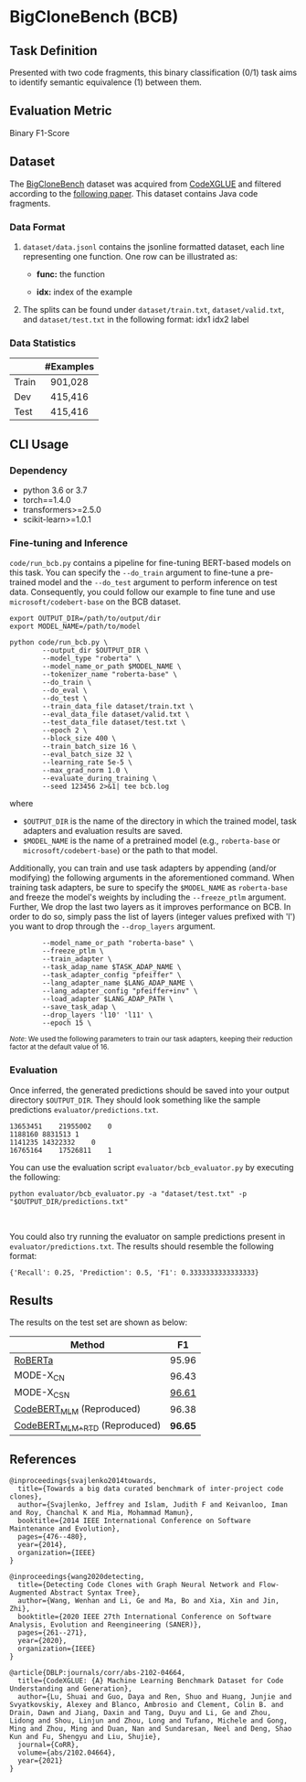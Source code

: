 # BigCloneBench (BCB)

## Task Definition

Presented with two code fragments, this binary classification (0/1) task aims to identify semantic equivalence (1) between them.

## Evaluation Metric
Binary F1-Score

## Dataset

The [BigCloneBench](https://www.cs.usask.ca/faculty/croy/papers/2014/SvajlenkoICSME2014BigERA.pdf) dataset was acquired from [CodeXGLUE](https://arxiv.org/pdf/2102.04664.pdf) and filtered according to the [following paper](https://arxiv.org/pdf/2002.08653.pdf). This dataset contains Java code fragments.

### Data Format

1. `dataset/data.jsonl` contains the jsonline formatted dataset, each line representing one function.  One row can be illustrated as:

   - **func:** the function

   - **idx:** index of the example

2. The splits can be found under `dataset/train.txt`, `dataset/valid.txt`, and `dataset/test.txt` in the following format:    idx1	idx2	label

### Data Statistics

|       | #Examples |
| ----- | :-------: |
| Train |  901,028  |
| Dev   |  415,416  |
| Test  |  415,416  |



## CLI Usage

### Dependency

- python 3.6 or 3.7
- torch==1.4.0
- transformers>=2.5.0
- scikit-learn>=1.0.1

### Fine-tuning and Inference
`code/run_bcb.py` contains a pipeline for fine-tuning BERT-based models on this task. You can specify the `--do_train` argument to fine-tune a pre-trained model and the `--do_test` argument to perform inference on test data. Consequently, you could follow our example to fine tune and use `microsoft/codebert-base` on the BCB dataset.

```shell
export OUTPUT_DIR=/path/to/output/dir
export MODEL_NAME=/path/to/model

python code/run_bcb.py \
		--output_dir $OUTPUT_DIR \
		--model_type "roberta" \
		--model_name_or_path $MODEL_NAME \
		--tokenizer_name "roberta-base" \
		--do_train \
		--do_eval \
		--do_test \
		--train_data_file dataset/train.txt \
		--eval_data_file dataset/valid.txt \
		--test_data_file dataset/test.txt \
		--epoch 2 \
		--block_size 400 \
		--train_batch_size 16 \
		--eval_batch_size 32 \
		--learning_rate 5e-5 \
		--max_grad_norm 1.0 \
		--evaluate_during_training \
		--seed 123456 2>&1| tee bcb.log
```
 where
 - `$OUTPUT_DIR` is the name of the directory in which the trained model, task adapters and evaluation results are saved.
 - `$MODEL_NAME` is the name of a pretrained model (e.g., `roberta-base` or `microsoft/codebert-base`) or the path to that model.

Additionally, you can train and use task adapters by appending (and/or modifying) the following arguments in the aforementioned command.  When training task adapters, be sure to specify the `$MODEL_NAME` as `roberta-base` and freeze the model's weights by including the `--freeze_ptlm` argument. Further, We drop the last two layers as it improves performance on BCB. In order to do so, simply pass the list of layers (integer values prefixed with 'l') you want to drop through the `--drop_layers` argument.

```shell
		--model_name_or_path "roberta-base" \
		--freeze_ptlm \
		--train_adapter \
		--task_adap_name $TASK_ADAP_NAME \
		--task_adapter_config "pfeiffer" \
		--lang_adapter_name $LANG_ADAP_NAME \
		--lang_adapter_config "pfeiffer+inv" \
		--load_adapter $LANG_ADAP_PATH \
		--save_task_adap \
		--drop_layers 'l10' 'l11' \
		--epoch 15 \
```

<sup>*Note*: We used the following parameters to train our task adapters, keeping their reduction factor at the default value of 16.</sup>


### Evaluation

Once inferred, the generated predictions should be saved into your output directory `$OUTPUT_DIR`. They should look something like the sample predictions `evaluator/predictions.txt`.

```b
13653451	21955002	0
1188160	8831513	1
1141235	14322332	0
16765164	17526811	1
```

You can use the evaluation script `evaluator/bcb_evaluator.py` by executing the following:

```shell
python evaluator/bcb_evaluator.py -a "dataset/test.txt" -p "$OUTPUT_DIR/predictions.txt"
```
<br>

You could also try running the evaluator on sample predictions present in `evaluator/predictions.txt`. The results should resemble the following format:
```
{'Recall': 0.25, 'Prediction': 0.5, 'F1': 0.3333333333333333}
```

## Results

The results on the test set are shown as below:

| Method                                                                          |      F1      |
| ------------------------------------------------------------------------------- | :----------: |
| [RoBERTa](https://arxiv.org/pdf/1907.11692.pdf)                                 |    95.96     |
| MODE-X<sub>CN</sub>                                                             |    96.43     |
| MODE-X<sub>CSN</sub>                                                            | <u>96.61</u> |
| [CodeBERT<sub>MLM</sub>](https://arxiv.org/pdf/2002.08155.pdf)  (Reproduced)    |    96.38     |
| [CodeBERT<sub>MLM+RTD</sub>](https://arxiv.org/pdf/2002.08155.pdf) (Reproduced) |  **96.65**   |

## References
```
@inproceedings{svajlenko2014towards,
  title={Towards a big data curated benchmark of inter-project code clones},
  author={Svajlenko, Jeffrey and Islam, Judith F and Keivanloo, Iman and Roy, Chanchal K and Mia, Mohammad Mamun},
  booktitle={2014 IEEE International Conference on Software Maintenance and Evolution},
  pages={476--480},
  year={2014},
  organization={IEEE}
}
```

```
@inproceedings{wang2020detecting,
  title={Detecting Code Clones with Graph Neural Network and Flow-Augmented Abstract Syntax Tree},
  author={Wang, Wenhan and Li, Ge and Ma, Bo and Xia, Xin and Jin, Zhi},
  booktitle={2020 IEEE 27th International Conference on Software Analysis, Evolution and Reengineering (SANER)},
  pages={261--271},
  year={2020},
  organization={IEEE}
}
```

```
@article{DBLP:journals/corr/abs-2102-04664,
  title={CodeXGLUE: {A} Machine Learning Benchmark Dataset for Code Understanding and Generation},
  author={Lu, Shuai and Guo, Daya and Ren, Shuo and Huang, Junjie and Svyatkovskiy, Alexey and Blanco, Ambrosio and Clement, Colin B. and Drain, Dawn and Jiang, Daxin and Tang, Duyu and Li, Ge and Zhou, Lidong and Shou, Linjun and Zhou, Long and Tufano, Michele and Gong, Ming and Zhou, Ming and Duan, Nan and Sundaresan, Neel and Deng, Shao Kun and Fu, Shengyu and Liu, Shujie},
  journal={CoRR},
  volume={abs/2102.04664},
  year={2021}
}
```
